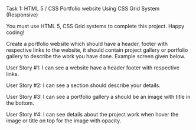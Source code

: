 Task 1: HTML 5 / CSS Portfolio website Using CSS Grid System (Responsive)

You must use HTML 5, CSS Grid systems to complete this project. Happy coding!

Create a portfolio website which should have a header, footer with respective links to the website, it should contain project gallery or portfolio gallery to describe the work you have done. Example screen given below.

User Story #1: I can see a website have a header footer with respective links.

User Story #2: I can see a section should describe your details.

User Story #3: I can see a portfolio gallery a should be an image with title in the bottom.

User Story #4: I can see details about the project work when hover the image or title on top for the image with opacity.


